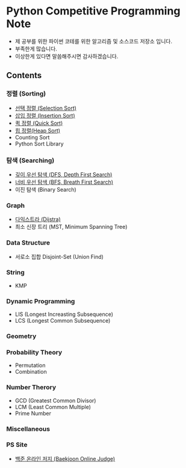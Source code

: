 # Python Competitive Programming Note
* 제 공부를 위한 파이썬 코테를 위한 알고리즘 및 소스코드 저장소 입니다.
* 부족한게 많습니다. 
* 이상한게 있다면 말씀해주시면 감사하겠습니다.
## Contents
### 정렬 (Sorting)
* [선택 정렬 (Selection Sort)](/sorting/selection_sort.py)
* [삽입 정렬 (Insertion Sort)](/sorting/insertion_sort.py)
* [퀵 정렬 (Quick Sort)](/sorting/quick_sort.py)
* [힙 정렬(Heap Sort)](/sorting/heap_sort.py)
* Counting Sort
* Python Sort Library
### 탐색 (Searching)
* [깊이 우선 탐색 (DFS, Depth First Search)](/searching/dfs.py)
* [너비 우선 탐색 (BFS, Breath First Search)](/searching/bfs.py)
* 이진 탐색 (Binary Search)
### Graph
* [다익스트라 (Dijstra)](/graph/dijstra.py)
* 최소 신장 트리 (MST, Minimum Spanning Tree)
### Data Structure
* 서로소 집합 Disjoint-Set (Union Find)
### String
* KMP
### Dynamic Programming
* LIS (Longest Increasting Subsequence)
* LCS (Longest Common Subsequence)
### Geometry
### Probability Theory
* Permutation
* Combination
### Number Therory
* GCD (Greatest Common Divisor)
* LCM (Least Common Multiple)
* Prime Number
### Miscellaneous

### PS Site
* [백준 온라인 저지 (Baekjoon Online Judge)](/baekjoon)

